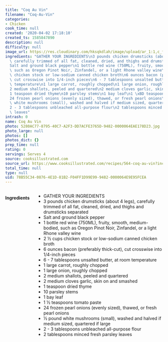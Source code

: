 ```yaml
---
title: "Coq Au Vin"
filename: "Coq-Au-Vin"
categories:
- Chicken
cook_time: null
created: '2020-04-02 17:18:10'
created_ts: 1585847890
description: null
difficulty: null
image_url: https://res.cloudinary.com/hksqkdlah/image/upload/ar_1:1,c_fill,dpr_2.0,f_auto,fl_lossy.progressive.strip_profile,g_faces:auto,q_auto:low,w_344/2940_coqauvin-article
ingredients: "GATHER YOUR INGREDIENTS\n3 pounds chicken drumsticks (about 4 legs),\
  \ carefully trimmed of all fat, cleaned, dried, and thighs and drumsticks separated\n\
  Salt and ground black pepper\n1 bottle red wine (750ML), fruity, smooth, medium-bodied,\
  \ such as Oregon Pinot Noir, Zinfandel, or a light Rhone valley wine\n2 \xBD cups\
  \ chicken stock or low-sodium canned chicken broth\n6 ounces bacon (preferably thick-cut),\
  \ cut crosswise into 1/4-inch pieces\n6 - 7 tablespoons unsalted butter, at room\
  \ temperature\n1 large carrot, roughly chopped\n1 large onion, roughly chopped\n\
  2 medium shallots, peeled and quartered\n2 medium cloves garlic, skin on and smashed\n\
  1 teaspoon dried thyme\n10 parsley stems\n1 bay leaf\n1 \xBD teaspoons tomato paste\n\
  24 frozen pearl onions (evenly sized), thawed, or fresh pearl onions\n\xBD pound\
  \ white mushrooms (small), washed and halved if medium sized, quartered if large\n\
  2 - 3 tablespoons unbleached all-purpose flour\n2 tablespoons minced fresh parsley\
  \ leaves"
intrash: 0
name: Coq Au Vin
photo: 5280AC77-8795-40C7-A2F3-DD7ACFE3765D-9482-0000064EAE178D23.jpg
photo_large: null
photos: []
photos_dict: {}
prep_time: null
rating: 0
servings: Serves 4
source: cooksillustrated.com
source_url: https://www.cooksillustrated.com/recipes/564-coq-au-vin?incode=MCSCM00L0&ref=new_search_experience_17
total_time: null
type: null
uid: 78B55C34-0876-4E1D-81B2-F04FF1D99E99-9482-0000064E9E95FCEA
---
```

<div class="large-8 medium-7 columns" id="writeup">	</div><!-- #writeup -->
</div><!-- #row-one -->
<div class="row" id="row-two">	<div class="medium-4 small-5 columns"><h4 id="ingredients">Ingredients</h4><div class="box box-ingredients content"><ul>
<li>GATHER YOUR INGREDIENTS</li>
<li>3 pounds chicken drumsticks (about 4 legs), carefully trimmed of all fat, cleaned, dried, and thighs and drumsticks separated</li>
<li>Salt and ground black pepper</li>
<li>1 bottle red wine (750ML), fruity, smooth, medium-bodied, such as Oregon Pinot Noir, Zinfandel, or a light Rhone valley wine</li>
<li>2 ½ cups chicken stock or low-sodium canned chicken broth</li>
<li>6 ounces bacon (preferably thick-cut), cut crosswise into 1/4-inch pieces</li>
<li>6 - 7 tablespoons unsalted butter, at room temperature</li>
<li>1 large carrot, roughly chopped</li>
<li>1 large onion, roughly chopped</li>
<li>2 medium shallots, peeled and quartered</li>
<li>2 medium cloves garlic, skin on and smashed</li>
<li>1 teaspoon dried thyme</li>
<li>10 parsley stems</li>
<li>1 bay leaf</li>
<li>1 ½ teaspoons tomato paste</li>
<li>24 frozen pearl onions (evenly sized), thawed, or fresh pearl onions</li>
<li>½ pound white mushrooms (small), washed and halved if medium sized, quartered if large</li>
<li>2 - 3 tablespoons unbleached all-purpose flour</li>
<li>2 tablespoons minced fresh parsley leaves</li>
</ul>
</div>	</div>	<div class="medium-6 small-7 columns">	</div>